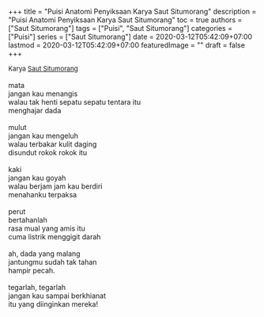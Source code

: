 +++
title = "Puisi Anatomi Penyiksaan Karya Saut Situmorang"
description = "Puisi Anatomi Penyiksaan Karya Saut Situmorang"
toc = true
authors = ["Saut Situmorang"]
tags = ["Puisi", "Saut Situmorang"]
categories = ["Puisi"]
series = ["Saut Situmorang"]
date = 2020-03-12T05:42:09+07:00
lastmod = 2020-03-12T05:42:09+07:00
featuredImage = ""
draft = false
+++

<div style="text-align: justify;">
<div style="font-size: small;">Karya <a href="/authors/saut-situmorang/" target="_blank">Saut Situmorang</a></div><br />
mata<br />
jangan kau menangis<br />
walau tak henti sepatu sepatu tentara itu<br />
menghajar dada<br />
<br />
mulut<br />
jangan kau mengeluh<br />
walau terbakar kulit daging<br />
disundut rokok rokok itu<br />
<br />
kaki<br />
jangan kau goyah<br />
walau berjam jam kau berdiri<br />
menahanku terpaksa<br />
<br />
perut<br />
bertahanlah<br />
rasa mual yang amis itu<br />
cuma listrik menggigit darah<br />
<br />
ah, dada yang malang<br />
jantungmu sudah tak tahan<br />
hampir pecah.<br />
<br />
tegarlah, tegarlah<br />
jangan kau sampai berkhianat<br />
itu yang diinginkan mereka!</div>
